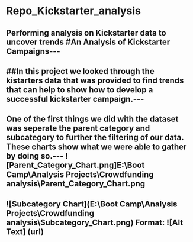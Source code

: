 # Repo_Kickstarter_analysis
Performing analysis on Kickstarter data to uncover trends
#An Analysis of Kickstarter Campaigns---
---
##In this project we looked through the kistarters data that was provided to find trends that can help to show how to develop a successful kickstarter campaign.---
---
One of the first things we did with the dataset was seperate the parent category and subcategory to further the filtering of our data. These charts show what we were able to gather by doing so.---
![Parent_Category_Chart.png]E:\Boot Camp\Analysis Projects\Crowdfunding analysis\Parent_Category_Chart.png
---
![Subcategory Chart](E:\Boot Camp\Analysis Projects\Crowdfunding analysis\Subcategory_Chart.png)
Format: ![Alt Text] (url)
---
